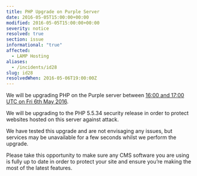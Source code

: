 ```yaml
---
title: PHP Upgrade on Purple Server
date: 2016-05-05T15:00:00+00:00
modified: 2016-05-05T15:00:00+00:00
severity: notice
resolved: true
section: issue
informational: "true"
affected:
  - LAMP Hosting
aliases:
  - /incidents/id28
slug: id28
resolvedWhen: 2016-05-06T19:00:00Z
---
```


We will be upgrading PHP on the Purple server between [16:00 and 17:00 UTC on Fri 6th May 2016](https://www.timeanddate.com/worldclock/fixedtime.html?iso=20160506T16&p1=1440&ah=1).

We will be upgrading to the PHP 5.5.34 security release in order to protect websites hosted on this server against attack.

We have tested this upgrade and are not envisaging any issues, but services may be unavailable for a few seconds whilst we perform the upgrade.

Please take this opportunity to make sure any CMS software you are using is fully up to date in order to protect your site and ensure you’re making the most of the latest features.

